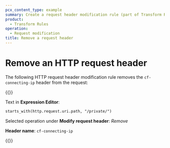 ```yaml
---
pcx_content_type: example
summary: Create a request header modification rule (part of Transform Rules) to remove the `cf-connecting-ip` HTTP header from the request.
product:
  - Transform Rules
operation:
  - Request modification
title: Remove a request header
---
```


# Remove an HTTP request header

The following HTTP request header modification rule removes the `cf-connecting-ip` header from the request:

{{<example>}}

Text in **Expression Editor**:

```txt
starts_with(http.request.uri.path, "/private/")
```

Selected operation under **Modify request header**: _Remove_

**Header name**: `cf-connecting-ip`

{{</example>}}
